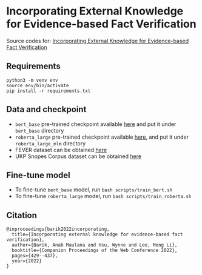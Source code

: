 # Incorporating External Knowledge for Evidence-based Fact Verification

Source codes for: [Incorporating External Knowledge for Evidence-based Fact
Verification](https://dl.acm.org/doi/pdf/10.1145/3487553.3524622)

## Requirements
```
python3 -m venv env
source env/bin/activate
pip install -r requirements.txt
```

## Data and checkpoint
* `bert_base` pre-trained checkpoint available [here](https://thunlp.oss-cn-qingdao.aliyuncs.com/KernelGAT/FEVER/KernelGAT.zip) and put it under `bert_base` directory
* `roberta_large` pre-trained checkpoint available [here](https://thunlp.oss-cn-qingdao.aliyuncs.com/KernelGAT/FEVER/KernelGAT_roberta_large.zip), and put it under `roberta_large_mlm` directory
* FEVER dataset can be obtained [here](https://fever.ai/dataset/fever.html)
* UKP Snopes Corpus dataset can be obtained [here](https://tudatalib.ulb.tu-darmstadt.de/items/0d997a9b-72e9-4e72-b5c7-899265c5d897)


## Fine-tune model
* To fine-tune `bert_base` model, run `bash scripts/train_bert.sh`
* To fine-tune `roberta_large` model, run `bash scripts/train_roberta.sh`

## Citation
```
@inproceedings{barik2022incorporating,
  title={Incorporating external knowledge for evidence-based fact verification},
  author={Barik, Anab Maulana and Hsu, Wynne and Lee, Mong Li},
  booktitle={Companion Proceedings of the Web Conference 2022},
  pages={429--437},
  year={2022}
}
```